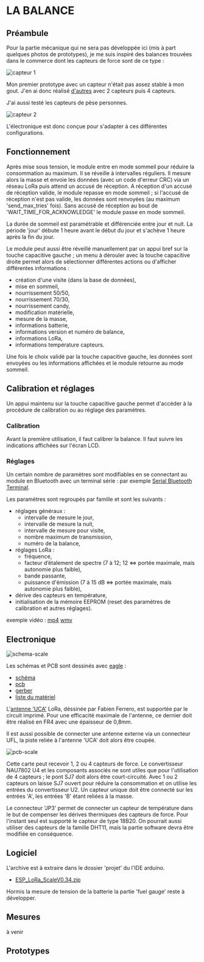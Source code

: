 # LA BALANCE

## Préambule

Pour la partie mécanique qui ne sera pas développée ici (mis à part quelques photos de prototypes), je me suis inspiré des balances trouvées dans le commerce dont les capteurs de force sont de ce type :

![capteur 1](/Balance/Images/load_beam.png)

Mon premier prototype avec un capteur n'était pas assez stable à mon gout. J'en ai donc réalisé 
[d'autres](/Balance/Images/proto_meca.png) avec 2 capteurs puis 4 capteurs. 

J'ai aussi testé les capteurs de pèse personnes.

![capteur 2](/Balance/Images/pese_personne.png)

L'électronique est donc conçue pour s'adapter à ces différentes configurations. 

## Fonctionnement

Après mise sous tension, le module entre en mode sommeil pour réduire la consommation au maximum.
Il se réveille à intervalles réguliers. Il mesure alors la masse et envoie les données (avec un code d'erreur CRC) via un réseau LoRa puis attend un accusé de réception. A réception d'un accusé de réception valide, le module repasse en mode sommeil ; si l'accusé de réception n'est pas valide, les données sont renvoyées (au maximum 'send_max_tries' fois). Sans accusé de réception au bout de 'WAIT_TIME_FOR_ACKNOWLEDGE' le module passe en mode sommeil.

La durée de sommeil est paramétrable et différenciée entre jour et nuit. La période 'jour' débute 1 heure avant le début du jour et s'achève 1 heure après la fin du jour.


Le module peut aussi être réveillé manuellement par un appui bref sur la touche capacitive gauche ; un menu à dérouler avec la touche capacitive droite permet alors de sélectionner différentes actions ou d'afficher différentes informations :

* création d'une visite (dans la base de données),
* mise en sommeil,
* nourrissement 50/50,
* nourrissement 70/30,
* nourrissement candy,
* modification matérielle,
* mesure de la masse,
* informations batterie,
* informations version et numéro de balance,
* informations LoRa,
* informations température capteurs.

Une fois le choix validé par la touche capacitive gauche, les données sont envoyées ou les informations affichées et le module retourne au mode sommeil.

## Calibration et réglages

Un appui maintenu sur la touche capacitive gauche permet d'accéder à la procédure de calibration ou au réglage des paramètres.

### Calibration

Avant la première utilisation, il faut calibrer la balance. Il faut suivre les indications affichées sur l'écran LCD.

### Réglages

Un certain nombre de paramètres sont modifiables en se connectant au module en Bluetooth avec un terminal série : par exemple 
[Serial Bluetooth Terminal](https://play.google.com/store/apps/details?id=de.kai_morich.serial_bluetooth_terminal&hl=fr&gl=US).

Les paramètres sont regroupés par famille et sont les suivants :

* réglages généraux :
    - intervalle de mesure le jour,
    - intervalle de mesure la nuit,
    - intervalle de mesure pour visite,
    - nombre maximum de transmission,
    - numéro de la balance,
* réglages LoRa :
    - fréquence, 
    - facteur d’étalement de spectre (7 à 12; 12 <=> portée maximale, mais autonomie plus faible),
    - bande passante,
    - puissance d'émission (7 à 15 dB <=> portée maximale, mais autonomie plus faible),
* dérive des capteurs en température,
* initialisation de la mémoire EEPROM (reset des paramètres de calibration et autres réglages).

exemple vidéo : [mp4](http://rucher.polytech.unice.fr/ruche-connecte/videos/reglages.mp4) 
[wmv](http://rucher.polytech.unice.fr/ruche-connecte/videos/reglages.wmv)
<!-- 
ffmpeg -i /tmp/reglages.mp4 -vf scale=960:-1  -an output2.mp4
https://www.linuxtricks.fr/wiki/ffmpeg-la-boite-a-outils-multimedia
https://tuxicoman.jesuislibre.net/2017/01/changer-la-resolution-dune-video-avec-ffmpeg-sous-linux.html
-->

## Electronique

![schema-scale](/Balance/ESP_LoRa_Scale_V1.60.png)

Les schémas et PCB sont dessinés avec [eagle](https://www.autodesk.com/products/eagle/overview?plc=F360&term=1-YEAR&support=ADVANCED&quantity=1) :

* [schéma](/Balance/ESP_LoRa_Scale_V1.60.sch)
* [pcb](/Balance/ESP_LoRa_Scale_V1.60.brd)
* [gerber](/Balance/gerber/ESP_LoRa_Scale_V1.60.zip)
* [liste du matériel](/Balance/ESP_LoRa_Scale_V1.60.csv)

L'[antenne 'UCA'](http://users.polytech.unice.fr/~ferrero/recherche_UCAboards.html) 
LoRa, déssinée par Fabien Ferrero, est supportée par le circuit imprimé. 
Pour une efficacité maximale de l'antenne, ce dernier doit être réalisé en FR4 avec une épaisseur de 0,8mm.

Il est aussi possible de connecter une antenne externe via un connecteur UFL, la piste reliée à l'antenne 'UCA'
doit alors être coupée.  

![pcb-scale](/Balance/Images/pcb-scale.png)

Cette carte peut recevoir 1, 2 ou 4 capteurs de force. Le convertisseur NAU7802 U4 et les composants associés
ne sont utiles que pour l'utilisation de 4 capteurs ; le pont SJ7 doit alors être court-circuité.
Avec 1 ou 2 capteurs on laisse SJ7 ouvert pour réduire la consommation et on utilise les entrées du convertisseur U2.
Un capteur unique doit être connecté sur les entrées 'A', les entrées 'B' étant reliées à la masse.

Le connecteur 'JP3' permet de connecter un capteur de température dans le but de compenser les dérives thermiques des capteurs de force. Pour l'instant seul est supporté le capteur de type 18B20. On pourrait aussi utiliser des capteurs de la famille DHT11,
mais la partie software devra être modifiée en conséquence.

## Logiciel

L'archive est à extraire dans le dossier 'projet' du l'IDE arduino.

* [ESP_LoRa_ScaleV0.34.zip](/Balance/ESP_LoRa_ScaleV0.34.zip)

Hormis la mesure de tension de la batterie la partie 'fuel gauge' reste à développer.

## Mesures

à venir

## Prototypes




